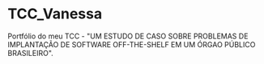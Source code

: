 # TCC_Vanessa
Portfólio do meu TCC - "UM ESTUDO DE CASO SOBRE PROBLEMAS DE IMPLANTAÇÃO DE SOFTWARE OFF-THE-SHELF EM UM ÓRGAO PÚBLICO BRASILEIRO".
